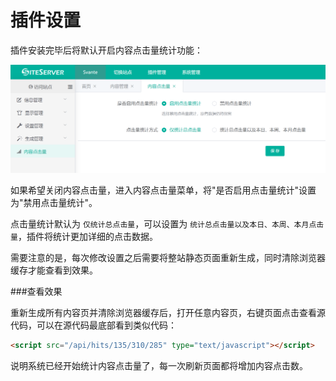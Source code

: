 # 插件设置

插件安装完毕后将默认开启内容点击量统计功能：

![01](images/01.png)

如果希望关闭内容点击量，进入内容点击量菜单，将"是否启用点击量统计"设置为"禁用点击量统计"。

点击量统计默认为 `仅统计总点击量`，可以设置为 `统计总点击量以及本日、本周、本月点击量`，插件将统计更加详细的点击数据。

需要注意的是，每次修改设置之后需要将整站静态页面重新生成，同时清除浏览器缓存才能查看到效果。

###查看效果

重新生成所有内容页并清除浏览器缓存后，打开任意内容页，右键页面点击查看源代码，可以在源代码最底部看到类似代码：

```html
<script src="/api/hits/135/310/285" type="text/javascript"></script>
```

说明系统已经开始统计内容点击量了，每一次刷新页面都将增加内容点击数。